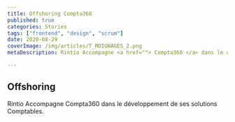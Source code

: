 ```yaml
---
title: Offshoring Compta360
published: true
categories: Stories
tags: ["frontend", "design", "scrum"]
date: 2020-08-29
coverImage: /img/articles/T_MOIGNAGES_2.png
metaDescription: Rintio Accompagne <a href=""> Compta360 </a> dans le développement de ses solutions Comptables.

---
```


## Offshoring 

Rintio Accompagne Compta360 dans le développement de ses solutions Comptables.